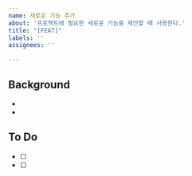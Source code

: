 ```yaml
---
name: 새로운 기능 추가
about: '프로젝트에 필요한 새로운 기능을 제안할 때 사용한다.'
title: "[FEAT]"
labels: ''
assignees: ''

---
```


## Background
-
-

## To Do
- [ ] 
- [ ]